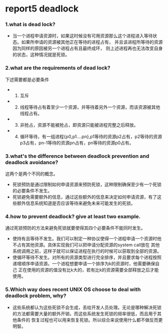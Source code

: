 # report5 deadlock

### 1.what is dead lock?
- 当一个进程申请资源时，如果这时候没有可用资源那么这个进程进入等待状态。如果所申请的资源被其他正在等待的进程占有，
并且该进程所等待的资源因为同样的原因被另一个进程占有且最终成环，
则上述进程再也无法改变自身的状态，这种情况就是死锁。

### 2.what are the requirements of dead lock?
下述需要都是必要条件
- 1. 互斥
- 2. 线程等待占有着至少一个资源，并等待着另外一个资源，而该资源被其他线程占有。
- 3. 非抢占，资源不能被抢占，即资源只能被进程完整之后释放。
- 4. 循环等待，有一组进程{p0,p1....pn},p1等待的资源p2占有，p2等待的资源p3占有，pn-1等待的资源pn占有，pn等待的资源p0占有。

### 3.what's the difference between deadlock prevention and deadlock avoidance?
这两个是两个不同的概念。
- 死锁预防是通过限制如何申请资源来预防死锁，这种限制确保至少有一个死锁的必要条件不发生。
- 死锁避免需要额外的信息，通过这些额外的信息来决定如何申请资源，有了这些额外信息系统知道是否应该等待来避免未来可能发生的死锁。

### 4.how to prevent deadlock? give at least two example.
通过死锁预防的方法来避免死锁就要使得其四个必要条件不能同时发生。
- 使持有且等待不发生。我们可以制定一种协议使得一个进程申请一个资源时他不占有其他资源。具体实现我们可以把申请分配资源的system call放在
其他系统调用之前，这样子就可以保证进程在执行的时候可以获取到全部的资源。
- 使循环等待不发生。对所有的资源类型进行完全排序，并且要求每个进程按照递增顺序申请资源。一个进程想要申请一个排序为k的资源时，他需要确保自己
正在使用的资源的值没有比k大的，若有比k的资源需要全部释放之后才能使用。

### 5.Which way does recent UNIX OS choose to deal with deadlock problem, why?

- 这些系统都认为这些死锁不会生成，丢给开发人员处理。无论是哪种解决死锁的方法都需要大量的额外开销，而这些系统发生死锁的频率很低，而且用于其他条件的
恢复过程也可以用来恢复死锁。所以综合来说使用什么都不做反而更明智。

